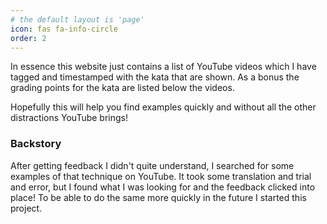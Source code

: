 ```yaml
---
# the default layout is 'page'
icon: fas fa-info-circle
order: 2
---
```


In essence this website just contains a list of YouTube videos which I have tagged and timestamped with the kata that are shown. As a bonus the grading points for the kata are listed below the videos.

Hopefully this will help you find examples quickly and without all the other distractions YouTube brings!


### Backstory
After getting feedback I didn't quite understand, I searched for some examples of that technique on YouTube. It took some translation and trial and error, but I found what I was looking for and the feedback clicked into place! To be able to do the same more quickly in the future I started this project.
